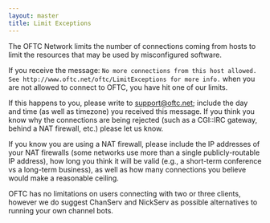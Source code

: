 ```yaml
---
layout: master
title: Limit Exceptions
---
```

The OFTC Network limits the number of connections coming from hosts to
limit the resources that may be used by misconfigured software.

If you receive the message: `No more connections from this host allowed.
See http://www.oftc.net/oftc/LimitExceptions for more info.` when you
are not allowed to connect to OFTC, you have hit one of our limits.

If this happens to you, please write to support@oftc.net; include the 
day and time (as well as timezone) you received this message. If you 
think you know why the connections are being rejected (such as a 
CGI::IRC gateway, behind a NAT firewall, etc.) please let us know.

If you know you are using a NAT firewall, please include the IP
addresses of your NAT firewalls (some networks use more than a single
publicly-routable IP address), how long you think it will be valid (e.g.,
a short-term conference vs a long-term business), as well as how many
connections you believe would make a reasonable ceiling.

OFTC has no limitations on users connecting with two or three clients,
however we do suggest ChanServ and NickServ as possible alternatives to
running your own channel bots.
